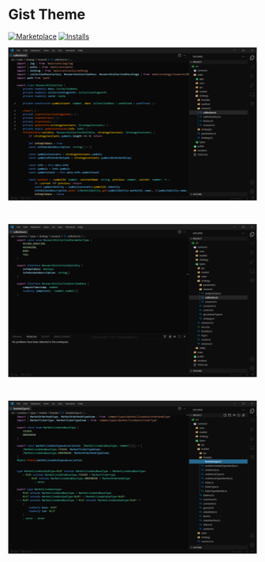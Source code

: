 # Gist Theme
[![Marketplace](https://vsmarketplacebadge.apphb.com/version/gist.gist-theme.svg)](https://marketplace.visualstudio.com/items/gist.gist-theme)
[![Installs](https://vsmarketplacebadge.apphb.com/installs/gist.gist-theme.svg)](https://marketplace.visualstudio.com/items/gist.gist-theme)

[![](https://raw.githubusercontent.com/n-gist/n-gist.github.io/master/images/VsCodeTheme_1.png)](https://raw.githubusercontent.com/n-gist/n-gist.github.io/master/images/VsCodeTheme_1.png)

<br/>

[![](https://raw.githubusercontent.com/n-gist/n-gist.github.io/master/images/VsCodeTheme_2.png)](https://raw.githubusercontent.com/n-gist/n-gist.github.io/master/images/VsCodeTheme_2.png)

<br/>

[![](https://raw.githubusercontent.com/n-gist/n-gist.github.io/master/images/VsCodeTheme_3.png)](https://raw.githubusercontent.com/n-gist/n-gist.github.io/master/images/VsCodeTheme_3.png)